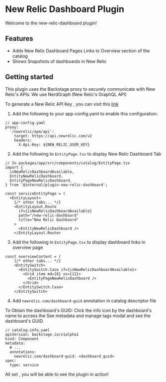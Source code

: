 # New Relic Dashboard Plugin

Welcome to the new-relic-dashboard plugin!

## Features

- Adds New Relic Dashboard Pages Links to Overview section of the catalog
- Shows Snapshots of dashboards in New Relic

## Getting started

This plugin uses the Backstage proxy to securely communicate with New Relic's APIs. We use NerdGraph (New Relic's GraphQL API)

To generate a New Relic API Key , you can visit this [link](https://one.newrelic.com/launcher/api-keys-ui.api-keys-launcher)

1. Add the following to your app-config.yaml to enable this configuration:

```
// app-config.yaml
proxy:
  '/newrelic/apm/api':
    target: https://api.newrelic.com/v2
    headers:
      X-Api-Key: ${NEW_RELIC_USER_KEY}
```

2. Add the following to `EntityPage.tsx` to display New Relic Dashboard Tab

```
// In packages/app/src/components/catalog/EntityPage.tsx
import {
  isNewRelicDashboardAvailable,
  EntityNewRelicDashboard,
  EntityPageNewRelicDashboard,
} from '@internal/plugin-new-relic-dashboard';

const serviceEntityPage = (
  <EntityLayout>
    {/* other tabs... */}
    <EntityLayout.Route
      if={isNewRelicDashboardAvailable}
      path="/new-relic-dashboard"
      title="New Relic Dashboard"
    >
      <EntityNewRelicDashboard />
    </EntityLayout.Route>
```

3. Add the following in `EntityPage.tsx` to display dashboard links in overview page

```
const overviewContent = (
    {/* other tabs... */}
    <EntitySwitch>
      <EntitySwitch.Case if={isNewRelicDashboardAvailable}>
        <Grid item md={6} xs={12}>
          <EntityPageNewRelicDashboard />
        </Grid>
      </EntitySwitch.Case>
    </EntitySwitch>
```

4. Add `newrelic.com/dashboard-guid` annotation in catalog descriptor file

To Obtain the dashboard's GUID: Click the info icon by the dashboard's name to access the See metadata and manage tags modal and see the dashboard's GUID.

```
// catalog-info.yaml
apiVersion: backstage.io/v1alpha1
kind: Component
metadata:
  # ...
  annotations:
    newrelic.com/dashboard-guid: <dashboard_guid>
spec:
  type: service
```

All set , you will be able to see the plugin in action!
